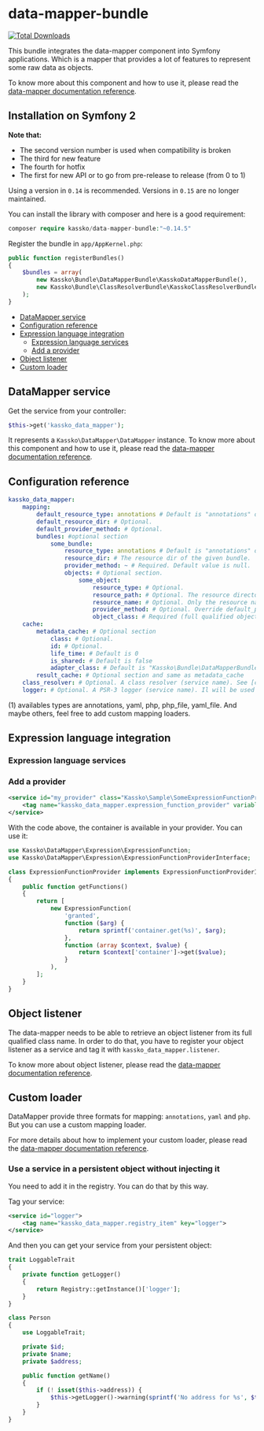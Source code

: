 data-mapper-bundle
==================

[![Total Downloads](https://poser.pugx.org/kassko/data-mapper-bundle/downloads.png)](https://packagist.org/packages/kassko/data-mapper-bundle)

This bundle integrates the data-mapper component into Symfony applications. Which is a mapper that provides a lot of features to represent some raw data as objects.

To know more about this component and how to use it, please read the [data-mapper documentation reference](https://github.com/kassko/data-mapper/blob/master/README.md).

Installation on Symfony 2
----------------

**Note that:**
* The second version number is used when compatibility is broken
* The third for new feature
* The fourth for hotfix
* The first for new API or to go from pre-release to release (from 0 to 1)

Using a version in `0.14` is recommended. 
Versions in `0.15` are no longer maintained.

You can install the library with composer and here is a good requirement:
```php
composer require kassko/data-mapper-bundle:"~0.14.5"
```

Register the bundle in `app/AppKernel.php`:
```php
public function registerBundles()
{
    $bundles = array(
        new Kassko\Bundle\DataMapperBundle\KasskoDataMapperBundle(),
        new Kassko\Bundle\ClassResolverBundle\KasskoClassResolverBundle(),
    );
}
```

* [DataMapper service](#data-mapper-service)
* [Configuration reference](#config-ref)
* [Expression language integration](#expr-lang-integr)
  - [Expression language services](#expr-lang-services)
  - [Add a provider](#add-provider)
* [Object listener](#object-listener)
* [Custom loader](#custom-loader)

DataMapper service
-------

Get the service from your controller:
```php
$this->get('kassko_data_mapper');
```

It represents a `Kassko\DataMapper\DataMapper` instance. To know more about this component and how to use it, please read the [data-mapper documentation reference](https://github.com/kassko/data-mapper/blob/master/README.md).

Configuration reference
-------

```yaml
kassko_data_mapper:
    mapping:
        default_resource_type: annotations # Default is "annotations" or other type (1).
        default_resource_dir: # Optional.
        default_provider_method: # Optional.
        bundles: #optional section
            some_bundle:
                resource_type: annotations # Default is "annotations" or other type (1).
                resource_dir: # The resource dir of the given bundle.
                provider_method: ~ # Required. Default value is null.
                objects: # Optional section.
                    some_object:
                        resource_type: # Optional.
                        resource_path: # Optional. The resource directory with the resource name. If not defined, data-mapper fallback to resource_name and prepend to it resource_dir (or default_resource_dir). So if resource_path is not defined, case resource_name and resource_dir (or default_resource_dir) must be defined.
                        resource_name: # Optional. Only the resource name (so without the directory).
                        provider_method: # Optional. Override default_provider_method.
                        object_class: # Required (full qualified object class name).
    cache:
        metadata_cache: # Optional section
            class: # Optional.
            id: # Optional.
            life_time: # Default is 0
            is_shared: # Default is false
            adapter_class: # Default is "Kassko\Bundle\DataMapperBundle\Adapter\Cache\DoctrineCacheAdapter"
        result_cache: # Optional section and same as metadata_cache
    class_resolver: # Optional. A class resolver (service name). See [class-resolver-bundle documentation](https://github.com/kassko/class-resolver-bundle/blob/master/README.md)
    logger: # Optional. A PSR-3 logger (service name). Il will be used for logging in data-mapper component.
```
(1) availables types are annotations, yaml, php, php_file, yaml_file.
And maybe others, feel free to add custom mapping loaders.

Expression language integration
-------

### Expression language services

### Add a provider

```xml
<service id="my_provider" class="Kassko\Sample\SomeExpressionFunctionProvider">
    <tag name="kassko_data_mapper.expression_function_provider" variable_key="container" variable_value="service_container"/>
</service>
```

With the code above, the container is available in your provider. You can use it:

```php
use Kassko\DataMapper\Expression\ExpressionFunction;
use Kassko\DataMapper\Expression\ExpressionFunctionProviderInterface;

class ExpressionFunctionProvider implements ExpressionFunctionProviderInterface
{
    public function getFunctions()
    {
        return [
            new ExpressionFunction(
                'granted',
                function ($arg) {
                    return sprintf('container.get(%s)', $arg);
                }, 
                function (array $context, $value) {
                    return $context['container']->get($value);
                }
            ),
        ];
    }
}
```

Object listener
-------

The data-mapper needs to be able to retrieve an object listener from its full qualified class name. In order to do that, you have to register your object listener as a service and tag it with `kassko_data_mapper.listener`.

To know more about object listener, please read the [data-mapper documentation reference](https://github.com/kassko/data-mapper/blob/master/README.md).

Custom loader
-------

DataMapper provide three formats for mapping: `annotations`, `yaml` and `php`. But you can use a custom mapping loader.

For more details about how to implement your custom loader, please read the [data-mapper documentation reference](https://github.com/kassko/data-mapper/blob/master/README.md).

### Use a service in a persistent object without injecting it

You need to add it in the registry. You can do that by this way.

Tag your service:
```xml
<service id="logger">
    <tag name="kassko_data_mapper.registry_item" key="logger">
</service>
```

And then you can get your service from your persistent object:
```php
trait LoggableTrait
{
    private function getLogger()
    {
        return Registry::getInstance()['logger'];
    }
}
```

```php
class Person
{
    use LoggableTrait;

    private $id;
    private $name;
    private $address;

    public function getName()
    {
        if (! isset($this->address)) {
            $this->getLogger()->warning(sprintf('No address for %s', $this->name));
        }
    }
}
```
